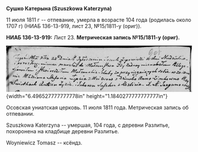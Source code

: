 **Сушко Катерына (Szuszkowa Katerzyna)**

11 июля 1811 г -- отпевание, умерла в возрасте 104 года (родилась около
1707 г) (НИАБ 136-13-919, лист 23, №15/1811-у (ориг)).

**НИАБ 136-13-919:** Лист 23. **Метрическая запись №15/1811-у (ориг).**

![](./media/e6a90e8898c8390af542ced37a521ce891f16253.png){width="6.496527777777778in"
height="1.1840277777777777in"}

Осовская униатская церковь. 11 июля 1811 года. Метрическая запись об
отпевании.

Szuszkowa Katerzyna -- умершая, 104 года, с деревни Разлитье, похоронена
на кладбище деревни Разлитье.

Woyniewicz Tomasz -- ксёндз.
